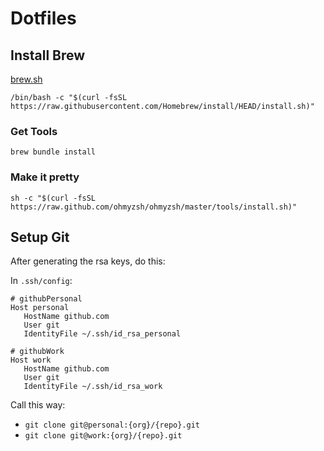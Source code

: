 # Dotfiles

## Install Brew

[brew.sh](https://brew.sh/)

```
/bin/bash -c "$(curl -fsSL https://raw.githubusercontent.com/Homebrew/install/HEAD/install.sh)"
```

### Get Tools

```
brew bundle install
```

### Make it pretty

```
sh -c "$(curl -fsSL https://raw.github.com/ohmyzsh/ohmyzsh/master/tools/install.sh)"
```

## Setup Git

After generating the rsa keys, do this:

In `.ssh/config`:

```
# githubPersonal
Host personal
   HostName github.com
   User git
   IdentityFile ~/.ssh/id_rsa_personal

# githubWork
Host work
   HostName github.com
   User git
   IdentityFile ~/.ssh/id_rsa_work

```

Call this way:

- `git clone git@personal:{org}/{repo}.git`
- `git clone git@work:{org}/{repo}.git`

